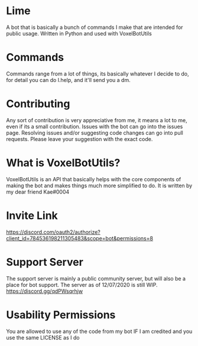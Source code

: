 # Lime
 A bot that is basically a bunch of commands I make that are intended for public usage. Written in Python and used with VoxelBotUtils

# Commands
Commands range from a lot of things, its basically whatever I decide to do, for detail you can do l.help, and it'll send you a dm.

# Contributing
Any sort of contribution is very appreciative from me, it means a lot to me, even if its a small contribution.
Issues with the bot can go into the issues page. Resolving issues and/or suggesting code changes can go into pull requests. Please leave your suggestion with the exact code.

# What is VoxelBotUtils?
VoxelBotUtils is an API that basically helps with the core components of making the bot and makes things much more simplified to do. It is written by my dear friend Kae#0004

# Invite Link
https://discord.com/oauth2/authorize?client_id=784536198211305483&scope=bot&permissions=8

# Support Server
The support server is mainly a public community server, but will also be a place for bot support.
The server as of 12/07/2020 is still WIP.
https://discord.gg/qdPWsqrhjw

# Usability Permissions
You are allowed to use any of the code from my bot IF I am credited and you use the same LICENSE as I do
